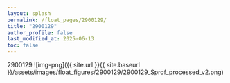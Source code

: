 ```yaml
---
layout: splash
permalink: /float_pages/2900129/
title: "2900129"
author_profile: false
last_modified_at: 2025-06-13
toc: false
---
```

 
2900129
![img-png]({{ site.url }}{{ site.baseurl }}/assets/images/float_figures/2900129/2900129_Sprof_processed_v2.png)